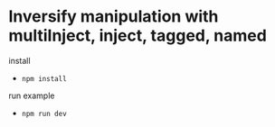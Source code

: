 
# Inversify manipulation with multiInject, inject, tagged, named 

install 
 * `npm install`

run example
 * `npm run dev`